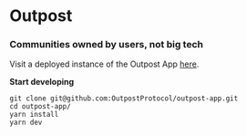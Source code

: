 # Outpost
### Communities owned by users, not big tech

Visit a deployed instance of the Outpost App [here]("https://outpost-protocol.com").

**Start developing**

```shell
git clone git@github.com:OutpostProtocol/outpost-app.git
cd outpost-app/
yarn install
yarn dev
```
